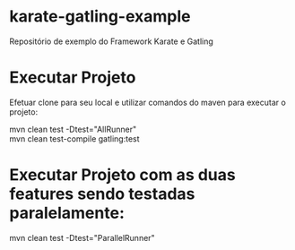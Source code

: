 # karate-gatling-example
Repositório de exemplo do Framework Karate e Gatling

# Executar Projeto
Efetuar clone para seu local e utilizar comandos do maven para executar o projeto:

mvn clean test -Dtest="AllRunner"  
mvn clean test-compile gatling:test

# Executar Projeto com as duas features sendo testadas paralelamente:
mvn clean test -Dtest="ParallelRunner" 

